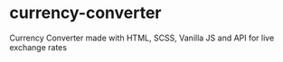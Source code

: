 # currency-converter
Currency Converter made with HTML, SCSS, Vanilla JS and API for live exchange rates
